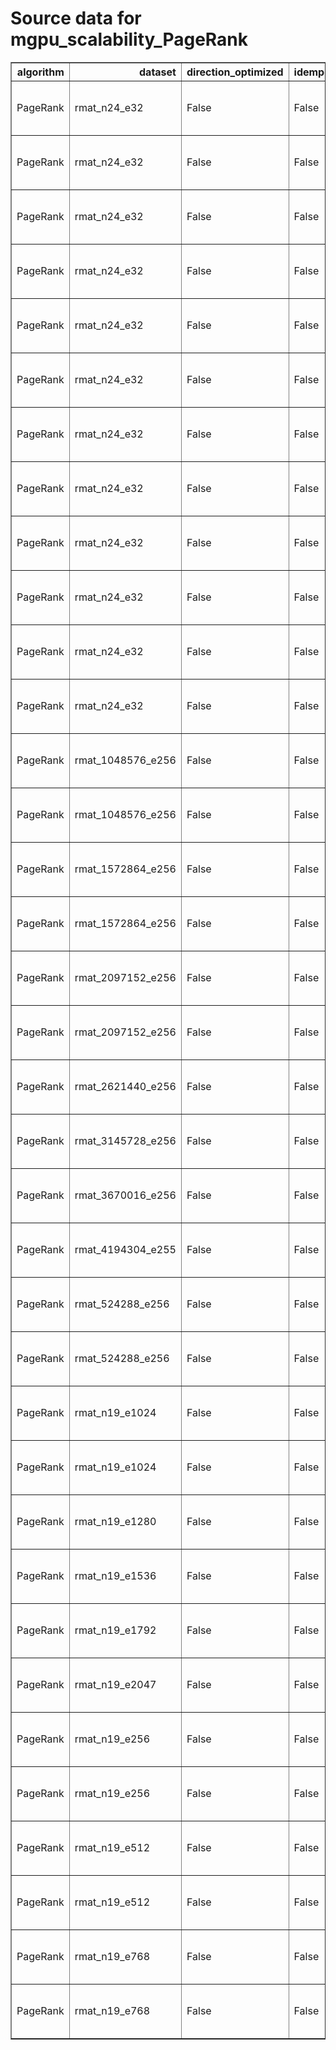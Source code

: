 # Source data for mgpu_scalability_PageRank

<table border="1" class="dataframe">
  <thead>
    <tr style="text-align: right;">
      <th>algorithm</th>
      <th>dataset</th>
      <th>direction_optimized</th>
      <th>idempotent</th>
      <th>num_gpus</th>
      <th>scalability</th>
      <th>engine</th>
      <th>m_teps</th>
      <th>elapsed</th>
      <th>gunrock_version</th>
      <th>gpuinfo.name</th>
      <th>time</th>
      <th>details</th>
    </tr>
  </thead>
  <tbody>
    <tr>
      <td>PageRank</td>
      <td>rmat_n24_e32</td>
      <td>False</td>
      <td>False</td>
      <td>1</td>
      <td>strong</td>
      <td>Gunrock</td>
      <td>36.336136</td>
      <td>28104.154676</td>
      <td>0.4.0</td>
      <td>Tesla K80</td>
      <td>Fri Jan 27 07:00:00 2017\n</td>
      <td><a href="https://github.com/gunrock/io/tree/master/gunrock-output/ipdps17/eval_fig5/PageRank_rmat_n24_e32_Fri Jan 27 070000 2017.json">JSON output</a></td>
    </tr>
    <tr>
      <td>PageRank</td>
      <td>rmat_n24_e32</td>
      <td>False</td>
      <td>False</td>
      <td>2</td>
      <td>strong</td>
      <td>Gunrock</td>
      <td>70.041466</td>
      <td>14616.275936</td>
      <td>0.4.0</td>
      <td>Tesla K80</td>
      <td>Fri Jan 27 07:08:08 2017\n</td>
      <td><a href="https://github.com/gunrock/io/tree/master/gunrock-output/ipdps17/eval_fig5/PageRank_rmat_n24_e32_Fri Jan 27 070808 2017.json">JSON output</a></td>
    </tr>
    <tr>
      <td>PageRank</td>
      <td>rmat_n24_e32</td>
      <td>False</td>
      <td>False</td>
      <td>3</td>
      <td>strong</td>
      <td>Gunrock</td>
      <td>105.141037</td>
      <td>9736.836240</td>
      <td>0.4.0</td>
      <td>Tesla K80</td>
      <td>Fri Jan 27 07:12:57 2017\n</td>
      <td><a href="https://github.com/gunrock/io/tree/master/gunrock-output/ipdps17/eval_fig5/PageRank_rmat_n24_e32_Fri Jan 27 071257 2017.json">JSON output</a></td>
    </tr>
    <tr>
      <td>PageRank</td>
      <td>rmat_n24_e32</td>
      <td>False</td>
      <td>False</td>
      <td>4</td>
      <td>strong</td>
      <td>Gunrock</td>
      <td>135.051300</td>
      <td>7580.442086</td>
      <td>0.4.0</td>
      <td>Tesla K80</td>
      <td>Fri Jan 27 07:16:28 2017\n</td>
      <td><a href="https://github.com/gunrock/io/tree/master/gunrock-output/ipdps17/eval_fig5/PageRank_rmat_n24_e32_Fri Jan 27 071628 2017.json">JSON output</a></td>
    </tr>
    <tr>
      <td>PageRank</td>
      <td>rmat_n24_e32</td>
      <td>False</td>
      <td>False</td>
      <td>5</td>
      <td>strong</td>
      <td>Gunrock</td>
      <td>165.082443</td>
      <td>6201.481700</td>
      <td>0.4.0</td>
      <td>Tesla K80</td>
      <td>Fri Jan 27 07:19:23 2017\n</td>
      <td><a href="https://github.com/gunrock/io/tree/master/gunrock-output/ipdps17/eval_fig5/PageRank_rmat_n24_e32_Fri Jan 27 071923 2017.json">JSON output</a></td>
    </tr>
    <tr>
      <td>PageRank</td>
      <td>rmat_n24_e32</td>
      <td>False</td>
      <td>False</td>
      <td>6</td>
      <td>strong</td>
      <td>Gunrock</td>
      <td>193.555481</td>
      <td>5289.211467</td>
      <td>0.4.0</td>
      <td>Tesla K80</td>
      <td>Fri Jan 27 07:21:58 2017\n</td>
      <td><a href="https://github.com/gunrock/io/tree/master/gunrock-output/ipdps17/eval_fig5/PageRank_rmat_n24_e32_Fri Jan 27 072158 2017.json">JSON output</a></td>
    </tr>
    <tr>
      <td>PageRank</td>
      <td>rmat_n24_e32</td>
      <td>False</td>
      <td>False</td>
      <td>7</td>
      <td>strong</td>
      <td>Gunrock</td>
      <td>121.372696</td>
      <td>8434.645131</td>
      <td>0.4.0</td>
      <td>Tesla K80</td>
      <td>Fri Jan 27 07:24:22 2017\n</td>
      <td><a href="https://github.com/gunrock/io/tree/master/gunrock-output/ipdps17/eval_fig5/PageRank_rmat_n24_e32_Fri Jan 27 072422 2017.json">JSON output</a></td>
    </tr>
    <tr>
      <td>PageRank</td>
      <td>rmat_n24_e32</td>
      <td>False</td>
      <td>False</td>
      <td>8</td>
      <td>strong</td>
      <td>Gunrock</td>
      <td>214.701782</td>
      <td>4768.329784</td>
      <td>0.4.0</td>
      <td>Tesla K80</td>
      <td>Fri Jan 27 07:27:39 2017\n</td>
      <td><a href="https://github.com/gunrock/io/tree/master/gunrock-output/ipdps17/eval_fig5/PageRank_rmat_n24_e32_Fri Jan 27 072739 2017.json">JSON output</a></td>
    </tr>
    <tr>
      <td>PageRank</td>
      <td>rmat_n24_e32</td>
      <td>False</td>
      <td>False</td>
      <td>1</td>
      <td>strong</td>
      <td>Gunrock</td>
      <td>181.056259</td>
      <td>5640.230507</td>
      <td>0.4.0</td>
      <td>Tesla P100-PCIE-16GB</td>
      <td>Fri Jan 27 10:06:04 2017\n</td>
      <td><a href="https://github.com/gunrock/io/tree/master/gunrock-output/ipdps17/eval_fig5/PageRank_rmat_n24_e32_Fri Jan 27 100604 2017.json">JSON output</a></td>
    </tr>
    <tr>
      <td>PageRank</td>
      <td>rmat_n24_e32</td>
      <td>False</td>
      <td>False</td>
      <td>2</td>
      <td>strong</td>
      <td>Gunrock</td>
      <td>350.665955</td>
      <td>2919.465512</td>
      <td>0.4.0</td>
      <td>Tesla P100-PCIE-16GB</td>
      <td>Fri Jan 27 10:08:08 2017\n</td>
      <td><a href="https://github.com/gunrock/io/tree/master/gunrock-output/ipdps17/eval_fig5/PageRank_rmat_n24_e32_Fri Jan 27 100808 2017.json">JSON output</a></td>
    </tr>
    <tr>
      <td>PageRank</td>
      <td>rmat_n24_e32</td>
      <td>False</td>
      <td>False</td>
      <td>3</td>
      <td>strong</td>
      <td>Gunrock</td>
      <td>500.758118</td>
      <td>2044.418499</td>
      <td>0.4.0</td>
      <td>Tesla P100-PCIE-16GB</td>
      <td>Fri Jan 27 10:09:41 2017\n</td>
      <td><a href="https://github.com/gunrock/io/tree/master/gunrock-output/ipdps17/eval_fig5/PageRank_rmat_n24_e32_Fri Jan 27 100941 2017.json">JSON output</a></td>
    </tr>
    <tr>
      <td>PageRank</td>
      <td>rmat_n24_e32</td>
      <td>False</td>
      <td>False</td>
      <td>4</td>
      <td>strong</td>
      <td>Gunrock</td>
      <td>627.970581</td>
      <td>1630.226940</td>
      <td>0.4.0</td>
      <td>Tesla P100-PCIE-16GB</td>
      <td>Fri Jan 27 10:11:01 2017\n</td>
      <td><a href="https://github.com/gunrock/io/tree/master/gunrock-output/ipdps17/eval_fig5/PageRank_rmat_n24_e32_Fri Jan 27 101101 2017.json">JSON output</a></td>
    </tr>
    <tr>
      <td>PageRank</td>
      <td>rmat_1048576_e256</td>
      <td>False</td>
      <td>False</td>
      <td>2</td>
      <td>weak edge</td>
      <td>Gunrock</td>
      <td>507.377716</td>
      <td>792.288184</td>
      <td>0.4.0</td>
      <td>Tesla K80</td>
      <td>Fri Jan 27 07:53:27 2017\n</td>
      <td><a href="https://github.com/gunrock/io/tree/master/gunrock-output/ipdps17/eval_fig5/PageRank_rmat_1048576_e256_Fri Jan 27 075327 2017.json">JSON output</a></td>
    </tr>
    <tr>
      <td>PageRank</td>
      <td>rmat_1048576_e256</td>
      <td>False</td>
      <td>False</td>
      <td>2</td>
      <td>weak edge</td>
      <td>Gunrock</td>
      <td>2422.682617</td>
      <td>165.929452</td>
      <td>0.4.0</td>
      <td>Tesla P100-PCIE-16GB</td>
      <td>Fri Jan 27 10:21:03 2017\n</td>
      <td><a href="https://github.com/gunrock/io/tree/master/gunrock-output/ipdps17/eval_fig5/PageRank_rmat_1048576_e256_Fri Jan 27 102103 2017.json">JSON output</a></td>
    </tr>
    <tr>
      <td>PageRank</td>
      <td>rmat_1572864_e256</td>
      <td>False</td>
      <td>False</td>
      <td>3</td>
      <td>weak edge</td>
      <td>Gunrock</td>
      <td>457.846710</td>
      <td>1246.008337</td>
      <td>0.4.0</td>
      <td>Tesla K80</td>
      <td>Fri Jan 27 07:54:13 2017\n</td>
      <td><a href="https://github.com/gunrock/io/tree/master/gunrock-output/ipdps17/eval_fig5/PageRank_rmat_1572864_e256_Fri Jan 27 075413 2017.json">JSON output</a></td>
    </tr>
    <tr>
      <td>PageRank</td>
      <td>rmat_1572864_e256</td>
      <td>False</td>
      <td>False</td>
      <td>3</td>
      <td>weak edge</td>
      <td>Gunrock</td>
      <td>3230.603271</td>
      <td>176.595658</td>
      <td>0.4.0</td>
      <td>Tesla P100-PCIE-16GB</td>
      <td>Fri Jan 27 10:21:36 2017\n</td>
      <td><a href="https://github.com/gunrock/io/tree/master/gunrock-output/ipdps17/eval_fig5/PageRank_rmat_1572864_e256_Fri Jan 27 102136 2017.json">JSON output</a></td>
    </tr>
    <tr>
      <td>PageRank</td>
      <td>rmat_2097152_e256</td>
      <td>False</td>
      <td>False</td>
      <td>4</td>
      <td>weak edge</td>
      <td>Gunrock</td>
      <td>650.821777</td>
      <td>1289.716765</td>
      <td>0.4.0</td>
      <td>Tesla K80</td>
      <td>Fri Jan 27 07:55:19 2017\n</td>
      <td><a href="https://github.com/gunrock/io/tree/master/gunrock-output/ipdps17/eval_fig5/PageRank_rmat_2097152_e256_Fri Jan 27 075519 2017.json">JSON output</a></td>
    </tr>
    <tr>
      <td>PageRank</td>
      <td>rmat_2097152_e256</td>
      <td>False</td>
      <td>False</td>
      <td>4</td>
      <td>weak edge</td>
      <td>Gunrock</td>
      <td>3597.844482</td>
      <td>233.281210</td>
      <td>0.4.0</td>
      <td>Tesla P100-PCIE-16GB</td>
      <td>Fri Jan 27 10:22:18 2017\n</td>
      <td><a href="https://github.com/gunrock/io/tree/master/gunrock-output/ipdps17/eval_fig5/PageRank_rmat_2097152_e256_Fri Jan 27 102218 2017.json">JSON output</a></td>
    </tr>
    <tr>
      <td>PageRank</td>
      <td>rmat_2621440_e256</td>
      <td>False</td>
      <td>False</td>
      <td>5</td>
      <td>weak edge</td>
      <td>Gunrock</td>
      <td>712.652893</td>
      <td>1434.512809</td>
      <td>0.4.0</td>
      <td>Tesla K80</td>
      <td>Fri Jan 27 07:56:36 2017\n</td>
      <td><a href="https://github.com/gunrock/io/tree/master/gunrock-output/ipdps17/eval_fig5/PageRank_rmat_2621440_e256_Fri Jan 27 075636 2017.json">JSON output</a></td>
    </tr>
    <tr>
      <td>PageRank</td>
      <td>rmat_3145728_e256</td>
      <td>False</td>
      <td>False</td>
      <td>6</td>
      <td>weak edge</td>
      <td>Gunrock</td>
      <td>634.007812</td>
      <td>1891.666189</td>
      <td>0.4.0</td>
      <td>Tesla K80</td>
      <td>Fri Jan 27 07:58:04 2017\n</td>
      <td><a href="https://github.com/gunrock/io/tree/master/gunrock-output/ipdps17/eval_fig5/PageRank_rmat_3145728_e256_Fri Jan 27 075804 2017.json">JSON output</a></td>
    </tr>
    <tr>
      <td>PageRank</td>
      <td>rmat_3670016_e256</td>
      <td>False</td>
      <td>False</td>
      <td>7</td>
      <td>weak edge</td>
      <td>Gunrock</td>
      <td>884.454712</td>
      <td>1550.487712</td>
      <td>0.4.0</td>
      <td>Tesla K80</td>
      <td>Fri Jan 27 07:59:49 2017\n</td>
      <td><a href="https://github.com/gunrock/io/tree/master/gunrock-output/ipdps17/eval_fig5/PageRank_rmat_3670016_e256_Fri Jan 27 075949 2017.json">JSON output</a></td>
    </tr>
    <tr>
      <td>PageRank</td>
      <td>rmat_4194304_e255</td>
      <td>False</td>
      <td>False</td>
      <td>8</td>
      <td>weak edge</td>
      <td>Gunrock</td>
      <td>971.752502</td>
      <td>1786.063284</td>
      <td>0.4.0</td>
      <td>Tesla K80</td>
      <td>Fri Jan 27 08:01:46 2017\n</td>
      <td><a href="https://github.com/gunrock/io/tree/master/gunrock-output/ipdps17/eval_fig5/PageRank_rmat_4194304_e255_Fri Jan 27 080146 2017.json">JSON output</a></td>
    </tr>
    <tr>
      <td>PageRank</td>
      <td>rmat_524288_e256</td>
      <td>False</td>
      <td>False</td>
      <td>1</td>
      <td>weak edge</td>
      <td>Gunrock</td>
      <td>353.076233</td>
      <td>542.120725</td>
      <td>0.4.0</td>
      <td>Tesla K80</td>
      <td>Fri Jan 27 07:52:56 2017\n</td>
      <td><a href="https://github.com/gunrock/io/tree/master/gunrock-output/ipdps17/eval_fig5/PageRank_rmat_524288_e256_Fri Jan 27 075256 2017.json">JSON output</a></td>
    </tr>
    <tr>
      <td>PageRank</td>
      <td>rmat_524288_e256</td>
      <td>False</td>
      <td>False</td>
      <td>1</td>
      <td>weak edge</td>
      <td>Gunrock</td>
      <td>1399.616577</td>
      <td>136.755884</td>
      <td>0.4.0</td>
      <td>Tesla P100-PCIE-16GB</td>
      <td>Fri Jan 27 10:20:44 2017\n</td>
      <td><a href="https://github.com/gunrock/io/tree/master/gunrock-output/ipdps17/eval_fig5/PageRank_rmat_524288_e256_Fri Jan 27 102044 2017.json">JSON output</a></td>
    </tr>
    <tr>
      <td>PageRank</td>
      <td>rmat_n19_e1024</td>
      <td>False</td>
      <td>False</td>
      <td>4</td>
      <td>weak vertex</td>
      <td>Gunrock</td>
      <td>2156.812256</td>
      <td>276.516616</td>
      <td>0.4.0</td>
      <td>Tesla K80</td>
      <td>Fri Jan 27 08:26:19 2017\n</td>
      <td><a href="https://github.com/gunrock/io/tree/master/gunrock-output/ipdps17/eval_fig5/PageRank_rmat_n19_e1024_Fri Jan 27 082619 2017.json">JSON output</a></td>
    </tr>
    <tr>
      <td>PageRank</td>
      <td>rmat_n19_e1024</td>
      <td>False</td>
      <td>False</td>
      <td>4</td>
      <td>weak vertex</td>
      <td>Gunrock</td>
      <td>8059.237793</td>
      <td>74.007422</td>
      <td>0.4.0</td>
      <td>Tesla P100-PCIE-16GB</td>
      <td>Fri Jan 27 10:32:42 2017\n</td>
      <td><a href="https://github.com/gunrock/io/tree/master/gunrock-output/ipdps17/eval_fig5/PageRank_rmat_n19_e1024_Fri Jan 27 103242 2017.json">JSON output</a></td>
    </tr>
    <tr>
      <td>PageRank</td>
      <td>rmat_n19_e1280</td>
      <td>False</td>
      <td>False</td>
      <td>5</td>
      <td>weak vertex</td>
      <td>Gunrock</td>
      <td>2725.031982</td>
      <td>260.519654</td>
      <td>0.4.0</td>
      <td>Tesla K80</td>
      <td>Fri Jan 27 08:27:18 2017\n</td>
      <td><a href="https://github.com/gunrock/io/tree/master/gunrock-output/ipdps17/eval_fig5/PageRank_rmat_n19_e1280_Fri Jan 27 082718 2017.json">JSON output</a></td>
    </tr>
    <tr>
      <td>PageRank</td>
      <td>rmat_n19_e1536</td>
      <td>False</td>
      <td>False</td>
      <td>6</td>
      <td>weak vertex</td>
      <td>Gunrock</td>
      <td>3293.975342</td>
      <td>248.038128</td>
      <td>0.4.0</td>
      <td>Tesla K80</td>
      <td>Fri Jan 27 08:28:25 2017\n</td>
      <td><a href="https://github.com/gunrock/io/tree/master/gunrock-output/ipdps17/eval_fig5/PageRank_rmat_n19_e1536_Fri Jan 27 082825 2017.json">JSON output</a></td>
    </tr>
    <tr>
      <td>PageRank</td>
      <td>rmat_n19_e1792</td>
      <td>False</td>
      <td>False</td>
      <td>7</td>
      <td>weak vertex</td>
      <td>Gunrock</td>
      <td>3861.729492</td>
      <td>237.922892</td>
      <td>0.4.0</td>
      <td>Tesla K80</td>
      <td>Fri Jan 27 08:29:40 2017\n</td>
      <td><a href="https://github.com/gunrock/io/tree/master/gunrock-output/ipdps17/eval_fig5/PageRank_rmat_n19_e1792_Fri Jan 27 082940 2017.json">JSON output</a></td>
    </tr>
    <tr>
      <td>PageRank</td>
      <td>rmat_n19_e2047</td>
      <td>False</td>
      <td>False</td>
      <td>8</td>
      <td>weak vertex</td>
      <td>Gunrock</td>
      <td>4393.081055</td>
      <td>231.206119</td>
      <td>0.4.0</td>
      <td>Tesla K80</td>
      <td>Fri Jan 27 08:31:10 2017\n</td>
      <td><a href="https://github.com/gunrock/io/tree/master/gunrock-output/ipdps17/eval_fig5/PageRank_rmat_n19_e2047_Fri Jan 27 083110 2017.json">JSON output</a></td>
    </tr>
    <tr>
      <td>PageRank</td>
      <td>rmat_n19_e256</td>
      <td>False</td>
      <td>False</td>
      <td>1</td>
      <td>weak vertex</td>
      <td>Gunrock</td>
      <td>350.271881</td>
      <td>546.485513</td>
      <td>0.4.0</td>
      <td>Tesla K80</td>
      <td>Fri Jan 27 08:24:17 2017\n</td>
      <td><a href="https://github.com/gunrock/io/tree/master/gunrock-output/ipdps17/eval_fig5/PageRank_rmat_n19_e256_Fri Jan 27 082417 2017.json">JSON output</a></td>
    </tr>
    <tr>
      <td>PageRank</td>
      <td>rmat_n19_e256</td>
      <td>False</td>
      <td>False</td>
      <td>1</td>
      <td>weak vertex</td>
      <td>Gunrock</td>
      <td>1402.290283</td>
      <td>136.513263</td>
      <td>0.4.0</td>
      <td>Tesla P100-PCIE-16GB</td>
      <td>Fri Jan 27 10:31:12 2017\n</td>
      <td><a href="https://github.com/gunrock/io/tree/master/gunrock-output/ipdps17/eval_fig5/PageRank_rmat_n19_e256_Fri Jan 27 103112 2017.json">JSON output</a></td>
    </tr>
    <tr>
      <td>PageRank</td>
      <td>rmat_n19_e512</td>
      <td>False</td>
      <td>False</td>
      <td>2</td>
      <td>weak vertex</td>
      <td>Gunrock</td>
      <td>978.800293</td>
      <td>348.992482</td>
      <td>0.4.0</td>
      <td>Tesla K80</td>
      <td>Fri Jan 27 08:24:48 2017\n</td>
      <td><a href="https://github.com/gunrock/io/tree/master/gunrock-output/ipdps17/eval_fig5/PageRank_rmat_n19_e512_Fri Jan 27 082448 2017.json">JSON output</a></td>
    </tr>
    <tr>
      <td>PageRank</td>
      <td>rmat_n19_e512</td>
      <td>False</td>
      <td>False</td>
      <td>2</td>
      <td>weak vertex</td>
      <td>Gunrock</td>
      <td>3544.218506</td>
      <td>96.377507</td>
      <td>0.4.0</td>
      <td>Tesla P100-PCIE-16GB</td>
      <td>Fri Jan 27 10:31:32 2017\n</td>
      <td><a href="https://github.com/gunrock/io/tree/master/gunrock-output/ipdps17/eval_fig5/PageRank_rmat_n19_e512_Fri Jan 27 103132 2017.json">JSON output</a></td>
    </tr>
    <tr>
      <td>PageRank</td>
      <td>rmat_n19_e768</td>
      <td>False</td>
      <td>False</td>
      <td>3</td>
      <td>weak vertex</td>
      <td>Gunrock</td>
      <td>1080.910278</td>
      <td>439.122036</td>
      <td>0.4.0</td>
      <td>Tesla K80</td>
      <td>Fri Jan 27 08:25:27 2017\n</td>
      <td><a href="https://github.com/gunrock/io/tree/master/gunrock-output/ipdps17/eval_fig5/PageRank_rmat_n19_e768_Fri Jan 27 082527 2017.json">JSON output</a></td>
    </tr>
    <tr>
      <td>PageRank</td>
      <td>rmat_n19_e768</td>
      <td>False</td>
      <td>False</td>
      <td>3</td>
      <td>weak vertex</td>
      <td>Gunrock</td>
      <td>4500.981934</td>
      <td>105.451465</td>
      <td>0.4.0</td>
      <td>Tesla P100-PCIE-16GB</td>
      <td>Fri Jan 27 10:32:03 2017\n</td>
      <td><a href="https://github.com/gunrock/io/tree/master/gunrock-output/ipdps17/eval_fig5/PageRank_rmat_n19_e768_Fri Jan 27 103203 2017.json">JSON output</a></td>
    </tr>
  </tbody>
</table>
